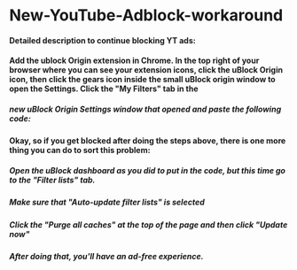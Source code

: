 # New-YouTube-Adblock-workaround
#### Detailed description to continue blocking YT ads:
#### Add the ublock Origin extension in Chrome. In the top right of your browser where you can see your extension icons, click the uBlock Origin icon, then click the gears icon inside the small uBlock origin window to open the Settings. ⁠Click the "My Filters" tab in the 
##### new uBlock Origin Settings window that opened and paste the following code:


#### Okay, so if you get blocked after doing the steps above, there is one more thing you can do to sort this problem:
##### Open the uBlock dashboard as you did to put in the code, but this time go to the "Filter lists" tab.
##### Make sure that "Auto-update filter lists" is selected
##### Click the "Purge all caches" at the top of the page and then click "Update now"

##### After doing that, you'll have an ad-free experience.
